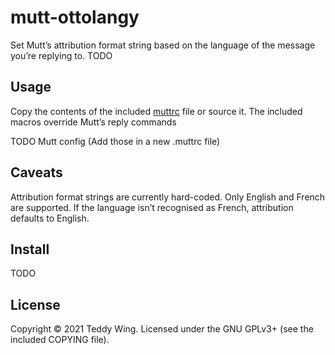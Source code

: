 mutt-ottolangy
==============

Set Mutt’s attribution format string based on the language of the message you’re
replying to.
TODO


## Usage
Copy the contents of the included [muttrc] file or source it. The included
macros override Mutt’s reply commands 

TODO
Mutt config (Add those in a new .muttrc file)


## Caveats
Attribution format strings are currently hard-coded. Only English and French are
supported. If the language isn’t recognised as French, attribution defaults to
English.


## Install
TODO


## License
Copyright © 2021 Teddy Wing. Licensed under the GNU GPLv3+ (see the included
COPYING file).


[muttrc]: ./muttrc
